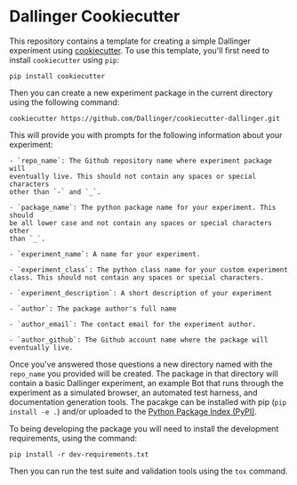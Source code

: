 # Dallinger Cookiecutter

This repository contains a template for creating a simple Dallinger experiment
using [cookiecutter](https://cookiecutter.readthedocs.io). To use this
template, you'll first need to install `cookiecutter` using `pip`:

    pip install cookiecutter


Then you can create a new experiment package in the current directory using
the following command:

    cookiecutter https://github.com/Dallinger/cookiecutter-dallinger.git

This will provide you with prompts for the following information about your
experiment:

    - `repo_name`: The Github repository name where experiment package will 
    eventually live. This should not contain any spaces or special characters
    other than `-` and `_`.

    - `package_name`: The python package name for your experiment. This should
    be all lower case and not contain any spaces or special characters other
    than `_`.

    - `experiment_name`: A name for your experiment.

    - `experiment_class`: The python class name for your custom experiment
    class. This should not contain any spaces or special characters.

    - `experiment_description`: A short description of your experiment

    - `author`: The package author's full name

    - `author_email`: The contact email for the experiment author.

    - `author_github`: The Github account name where the package will
    eventually live.


Once you've answered those questions a new directory named with the
`repo_name` you provided will be created. The package in that directory will
contain a basic Dallinger experiment, an example Bot that runs through the
experiment as a simulated browser, an automated test harness, and
documentation generation tools. The pacakge can be installed with pip (`pip
install -e .`) and/or uploaded to the [Python Package Index
(PyPI)](https://pypi.python.org/pypi).

To being developing the package you will need to install the development
requirements, using the command:

    pip install -r dev-requirements.txt

Then you can run the test suite and validation tools using the `tox` command.
